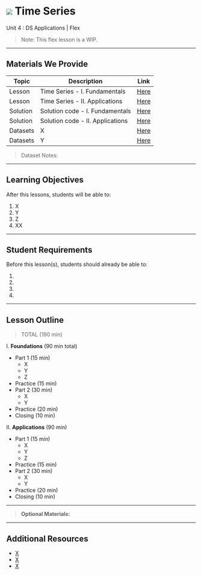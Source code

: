 # ![](https://ga-dash.s3.amazonaws.com/production/assets/logo-9f88ae6c9c3871690e33280fcf557f33.png) Time Series

Unit 4 : DS Applications | Flex

> Note: This flex lesson is a WIP.

---

## Materials We Provide

| Topic | Description | Link |
| --- | --- | --- |
| Lesson | Time Series - I. Fundamentals | [Here](.) |
| Lesson | Time Series - II. Applications | [Here](.) |
| Solution  | Solution code - I. Fundamentals | [Here](./) |
| Solution  | Solution code - II. Applications | [Here](./) |
| Datasets | X | [Here](./) |
| Datasets | Y | [Here](./) |


> Dataset Notes:


---

## Learning Objectives

After this lessons, students will be able to:

1. X
2. Y
3. Z
4. XX

---

## Student Requirements

Before this lesson(s), students should already be able to:

1.
2. 
3. 
4. 

---

## Lesson Outline

> TOTAL (190 min)

I. **Foundations** (90 min total)
- Part 1 (15 min)
    - X
    - Y
    - Z
- Practice (15 min)
- Part 2 (30 min)
    - X
    - Y
- Practice (20 min)
- Closing (10 min)
    
    
II. **Applications** (90 min)
- Part 1 (15 min)
    - X
    - Y
    - Z
- Practice (15 min)
- Part 2 (30 min)
    - X
    - Y
- Practice (20 min)
- Closing (10 min)

---

> **Optional Materials:**


---


## Additional Resources
- [X]()
- [X]()
- [X]()
